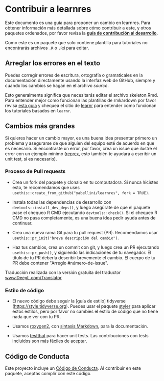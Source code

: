 # Contribuir a learnres

Este documento es una guía para proponer un cambio en learnres. 
Para obtener información más detallada sobre cómo contribuir a este, y otros paquetes ordenados, por favor revisa la 
[**guía de contribución al desarrollo**](https://rstd.io/tidy-contrib). 

Como este es un paquete que solo contiene plantilla para tutoriales no encontrarás archivos `.R` o `.Rd` para editar.

## Arreglar los errores en el texto

Puedes corregir errores de escritura, ortografía o gramaticales en la documentación directamente usando la interfaz web de GitHub, siempre y cuando los cambios se hagan en el archivo _source_. 

Esto generalmente significa que necesitarás editar el archivo skeleton.Rmd.  Para entender mejor como funcionan las plantillas de rmkardown por favor revisa [esta guía](https://usethis.r-lib.org/reference/use_rmarkdown_template.html) y chequea el sitio de [learnr](https://rstudio.github.io/learnr/) para entender como funcionan los tutoriales basados en `learnr`.

## Cambios más grandes

Si quieres hacer un cambio mayor, es una buena idea presentar primero un problema y asegurarse de que alguien del equipo esté de acuerdo en que es necesario. 
Si encontraste un error, por favor, crea un issue que ilustre el error con un ejemplo mínimo ([reprex](https://www.tidyverse.org/help/#reprex), esto también te ayudará a escribir un unit test, si es necesario).

### Proceso de Pull requests

* Crea un fork del paquete y clonalo en tu computadora. Si nunca hicistes esto, te recomendamos que uses `usethis::create_from_github("yabellini/learnres", fork = TRUE)`.

* Instala todas las dependencias de desarrollo con `devtools::install_dev_deps()`, y luego asegúrate de que el paquete pase el chequeo R CMD ejecutando `devtools::check()`. 
    Si el chequeo R CMD no pasa completamente, es una buena idea pedir ayuda antes de continuar. 
* Crea una nueva rama Git para tu pull request (PR). Recomendamos usar `usethis::pr_init("breve descripción del cambio")`.

* Haz tus cambios, crea un commit con git, y luego crea un PR ejecutando `usethis::pr_push()`, y siguiendo las indicaciones de tu navegador.
    El título de tu PR debería describir brevemente el cambio.
    El cuerpo de tu PR debe contener "Arreglo #número-de-issue".

Traducción realizada con la versión gratuita del traductor www.DeepL.com/Translator

### Estilo de código

* El nuevo código debe seguir la [guía de estilo] tidyverse (https://style.tidyverse.org). 
    Puedes usar el paquete [styler](https://CRAN.R-project.org/package=styler) para aplicar estos estilos, pero por favor no cambies el estilo de código que no tiene nada que ver con tu PR.  

* Usamos [roxygen2](https://cran.r-project.org/package=roxygen2), con [sintaxis Markdown](https://cran.r-project.org/web/packages/roxygen2/vignettes/rd-formatting.html), para la documentación.  

* Usamos [testthat](https://cran.r-project.org/package=testthat) para hacer unit tests. 
   Las contribuciones con tests incluidos son más fáciles de aceptar.

## Código de Conducta

Este proyecto incluye un [Código de Conducta](https://github.com/yabellini/learnres/blob/main/CONDUCT.md). Al contribuir en este paquete, aceptás complir con este código.

